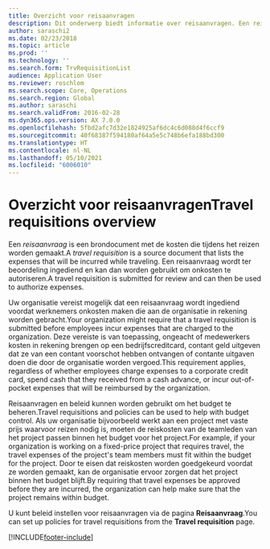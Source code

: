 ```yaml
---
title: Overzicht voor reisaanvragen
description: Dit onderwerp biedt informatie over reisaanvragen. Een reisaanvraag documenteert geplande reiskosten.
author: saraschi2
ms.date: 02/23/2018
ms.topic: article
ms.prod: ''
ms.technology: ''
ms.search.form: TrvRequisitionList
audience: Application User
ms.reviewer: roschlom
ms.search.scope: Core, Operations
ms.search.region: Global
ms.author: saraschi
ms.search.validFrom: 2016-02-28
ms.dyn365.ops.version: AX 7.0.0
ms.openlocfilehash: 5fbd2afc7d32e1824925af6dc4c6d088d4f6ccf9
ms.sourcegitcommit: 40f68387f594180af64a5e5c748b6efa188bd300
ms.translationtype: HT
ms.contentlocale: nl-NL
ms.lasthandoff: 05/10/2021
ms.locfileid: "6006010"
---
```

# <a name="travel-requisitions-overview"></a><span data-ttu-id="3257c-104">Overzicht voor reisaanvragen</span><span class="sxs-lookup"><span data-stu-id="3257c-104">Travel requisitions overview</span></span>

<span data-ttu-id="3257c-105">Een *reisaanvraag* is een brondocument met de kosten die tijdens het reizen worden gemaakt.</span><span class="sxs-lookup"><span data-stu-id="3257c-105">A *travel requisition* is a source document that lists the expenses that will be incurred while traveling.</span></span> <span data-ttu-id="3257c-106">Een reisaanvraag wordt ter beoordeling ingediend en kan dan worden gebruikt om onkosten te autoriseren.</span><span class="sxs-lookup"><span data-stu-id="3257c-106">A travel requisition is submitted for review and can then be used to authorize expenses.</span></span>

<span data-ttu-id="3257c-107">Uw organisatie vereist mogelijk dat een reisaanvraag wordt ingediend voordat werknemers onkosten maken die aan de organisatie in rekening worden gebracht.</span><span class="sxs-lookup"><span data-stu-id="3257c-107">Your organization might require that a travel requisition is submitted before employees incur expenses that are charged to the organization.</span></span> <span data-ttu-id="3257c-108">Deze vereiste is van toepassing, ongeacht of medewerkers kosten in rekening brengen op een bedrijfscreditcard, contant geld uitgeven dat ze van een contant voorschot hebben ontvangen of contante uitgaven doen die door de organisatie worden vergoed.</span><span class="sxs-lookup"><span data-stu-id="3257c-108">This requirement applies, regardless of whether employees charge expenses to a corporate credit card, spend cash that they received from a cash advance, or incur out-of-pocket expenses that will be reimbursed by the organization.</span></span>

<span data-ttu-id="3257c-109">Reisaanvragen en beleid kunnen worden gebruikt om het budget te beheren.</span><span class="sxs-lookup"><span data-stu-id="3257c-109">Travel requisitions and policies can be used to help with budget control.</span></span> <span data-ttu-id="3257c-110">Als uw organisatie bijvoorbeeld werkt aan een project met vaste prijs waarvoor reizen nodig is, moeten de reiskosten van de teamleden van het project passen binnen het budget voor het project.</span><span class="sxs-lookup"><span data-stu-id="3257c-110">For example, if your organization is working on a fixed-price project that requires travel, the travel expenses of the project's team members must fit within the budget for the project.</span></span> <span data-ttu-id="3257c-111">Door te eisen dat reiskosten worden goedgekeurd voordat ze worden gemaakt, kan de organisatie ervoor zorgen dat het project binnen het budget blijft.</span><span class="sxs-lookup"><span data-stu-id="3257c-111">By requiring that travel expenses be approved before they are incurred, the organization can help make sure that the project remains within budget.</span></span>

<span data-ttu-id="3257c-112">U kunt beleid instellen voor reisaanvragen via de pagina **Reisaanvraag**.</span><span class="sxs-lookup"><span data-stu-id="3257c-112">You can set up policies for travel requisitions from the **Travel requisition** page.</span></span>


[!INCLUDE[footer-include](../includes/footer-banner.md)]
